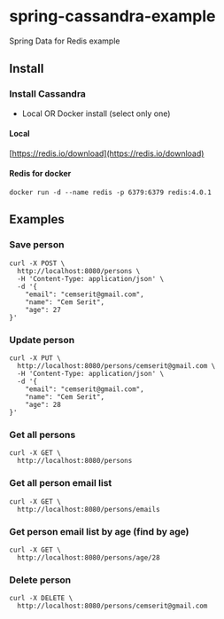 # spring-cassandra-example
Spring Data for Redis example
## Install
### Install Cassandra
* Local OR Docker install (select only one)
#### Local
[https://redis.io/download](https://redis.io/download) <br>
#### Redis for docker
```
docker run -d --name redis -p 6379:6379 redis:4.0.1
```
## Examples
### Save person
```
curl -X POST \
  http://localhost:8080/persons \
  -H 'Content-Type: application/json' \
  -d '{
	"email": "cemserit@gmail.com",
	"name": "Cem Serit",
	"age": 27
}'
```
### Update person
```
curl -X PUT \
  http://localhost:8080/persons/cemserit@gmail.com \
  -H 'Content-Type: application/json' \
  -d '{
	"email": "cemserit@gmail.com",
	"name": "Cem Serit",
	"age": 28
}'
```
### Get all persons
```
curl -X GET \
  http://localhost:8080/persons 
```
### Get all person email list
```
curl -X GET \
  http://localhost:8080/persons/emails
```
### Get person email list by age (find by age)
```
curl -X GET \
  http://localhost:8080/persons/age/28
```
### Delete person
```
curl -X DELETE \
  http://localhost:8080/persons/cemserit@gmail.com
```